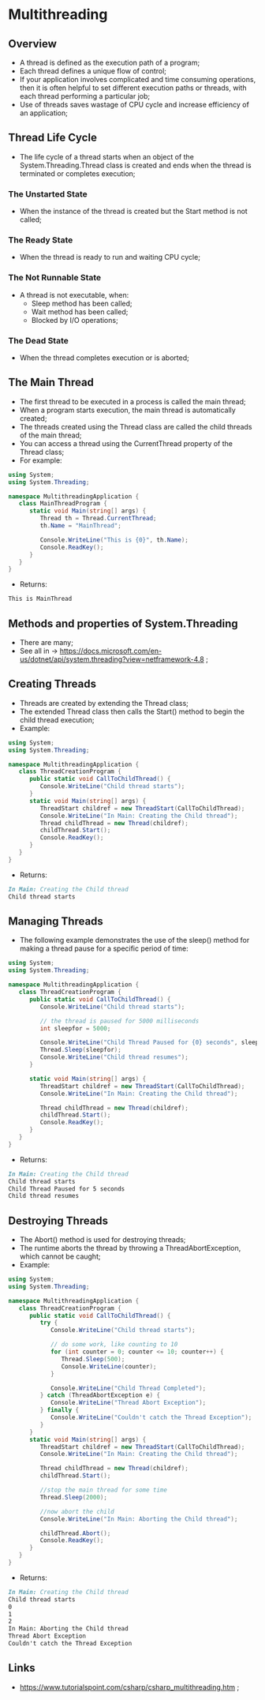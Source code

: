 # Multithreading

## Overview

- A thread is defined as the execution path of a program;
- Each thread defines a unique flow of control;
- If your application involves complicated and time consuming operations, then it is often helpful to set different execution paths or threads, with each thread performing a particular job;
- Use of threads saves wastage of CPU cycle and increase efficiency of an application;

## Thread Life Cycle

- The life cycle of a thread starts when an object of the System.Threading.Thread class is created and ends when the thread is terminated or completes execution;

### The Unstarted State

- When the instance of the thread is created but the Start method is not called;

### The Ready State

- When the thread is ready to run and waiting CPU cycle;

### The Not Runnable State

- A thread is not executable, when:
  - Sleep method has been called;
  - Wait method has been called;
  - Blocked by I/O operations;

### The Dead State

- When the thread completes execution or is aborted;

## The Main Thread

- The first thread to be executed in a process is called the main thread;
- When a program starts execution, the main thread is automatically created;
- The threads created using the Thread class are called the child threads of the main thread;
- You can access a thread using the CurrentThread property of the Thread class;
- For example:

```c#
using System;
using System.Threading;

namespace MultithreadingApplication {
   class MainThreadProgram {
      static void Main(string[] args) {
         Thread th = Thread.CurrentThread;
         th.Name = "MainThread";

         Console.WriteLine("This is {0}", th.Name);
         Console.ReadKey();
      }
   }
}
```

- Returns:

```markdown
This is MainThread
```

## Methods and properties of System.Threading

- There are many;
- See all in -> <https://docs.microsoft.com/en-us/dotnet/api/system.threading?view=netframework-4.8> ;

## Creating Threads

- Threads are created by extending the Thread class;
- The extended Thread class then calls the Start() method to begin the child thread execution;
- Example:

```c#
using System;
using System.Threading;

namespace MultithreadingApplication {
   class ThreadCreationProgram {
      public static void CallToChildThread() {
         Console.WriteLine("Child thread starts");
      }
      static void Main(string[] args) {
         ThreadStart childref = new ThreadStart(CallToChildThread);
         Console.WriteLine("In Main: Creating the Child thread");
         Thread childThread = new Thread(childref);
         childThread.Start();
         Console.ReadKey();
      }
   }
}
```

- Returns:

```markdown
In Main: Creating the Child thread
Child thread starts
```

## Managing Threads

- The following example demonstrates the use of the sleep() method for making a thread pause for a specific period of time:

```c#
using System;
using System.Threading;

namespace MultithreadingApplication {
   class ThreadCreationProgram {
      public static void CallToChildThread() {
         Console.WriteLine("Child thread starts");

         // the thread is paused for 5000 milliseconds
         int sleepfor = 5000;

         Console.WriteLine("Child Thread Paused for {0} seconds", sleepfor / 1000);
         Thread.Sleep(sleepfor);
         Console.WriteLine("Child thread resumes");
      }

      static void Main(string[] args) {
         ThreadStart childref = new ThreadStart(CallToChildThread);
         Console.WriteLine("In Main: Creating the Child thread");

         Thread childThread = new Thread(childref);
         childThread.Start();
         Console.ReadKey();
      }
   }
}
```

- Returns:

```markdown
In Main: Creating the Child thread
Child thread starts
Child Thread Paused for 5 seconds
Child thread resumes
```

## Destroying Threads

- The Abort() method is used for destroying threads;
- The runtime aborts the thread by throwing a ThreadAbortException, which cannot be caught;
- Example:

```c#
using System;
using System.Threading;

namespace MultithreadingApplication {
   class ThreadCreationProgram {
      public static void CallToChildThread() {
         try {
            Console.WriteLine("Child thread starts");

            // do some work, like counting to 10
            for (int counter = 0; counter <= 10; counter++) {
               Thread.Sleep(500);
               Console.WriteLine(counter);
            }

            Console.WriteLine("Child Thread Completed");
         } catch (ThreadAbortException e) {
            Console.WriteLine("Thread Abort Exception");
         } finally {
            Console.WriteLine("Couldn't catch the Thread Exception");
         }
      }
      static void Main(string[] args) {
         ThreadStart childref = new ThreadStart(CallToChildThread);
         Console.WriteLine("In Main: Creating the Child thread");

         Thread childThread = new Thread(childref);
         childThread.Start();

         //stop the main thread for some time
         Thread.Sleep(2000);

         //now abort the child
         Console.WriteLine("In Main: Aborting the Child thread");

         childThread.Abort();
         Console.ReadKey();
      }
   }
}
```

- Returns:

```markdown
In Main: Creating the Child thread
Child thread starts
0
1
2
In Main: Aborting the Child thread
Thread Abort Exception
Couldn't catch the Thread Exception
```

## Links

- <https://www.tutorialspoint.com/csharp/csharp_multithreading.htm> ;
